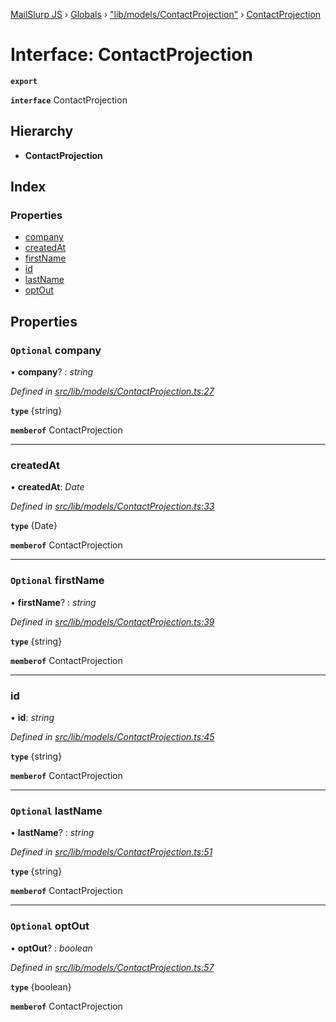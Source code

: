 [MailSlurp JS](../README.md) › [Globals](../globals.md) › ["lib/models/ContactProjection"](../modules/_lib_models_contactprojection_.md) › [ContactProjection](_lib_models_contactprojection_.contactprojection.md)

# Interface: ContactProjection

**`export`** 

**`interface`** ContactProjection

## Hierarchy

* **ContactProjection**

## Index

### Properties

* [company](_lib_models_contactprojection_.contactprojection.md#optional-company)
* [createdAt](_lib_models_contactprojection_.contactprojection.md#createdat)
* [firstName](_lib_models_contactprojection_.contactprojection.md#optional-firstname)
* [id](_lib_models_contactprojection_.contactprojection.md#id)
* [lastName](_lib_models_contactprojection_.contactprojection.md#optional-lastname)
* [optOut](_lib_models_contactprojection_.contactprojection.md#optional-optout)

## Properties

### `Optional` company

• **company**? : *string*

*Defined in [src/lib/models/ContactProjection.ts:27](https://github.com/mailslurp/mailslurp-client-ts-js/blob/fc9510a/src/lib/models/ContactProjection.ts#L27)*

**`type`** {string}

**`memberof`** ContactProjection

___

###  createdAt

• **createdAt**: *Date*

*Defined in [src/lib/models/ContactProjection.ts:33](https://github.com/mailslurp/mailslurp-client-ts-js/blob/fc9510a/src/lib/models/ContactProjection.ts#L33)*

**`type`** {Date}

**`memberof`** ContactProjection

___

### `Optional` firstName

• **firstName**? : *string*

*Defined in [src/lib/models/ContactProjection.ts:39](https://github.com/mailslurp/mailslurp-client-ts-js/blob/fc9510a/src/lib/models/ContactProjection.ts#L39)*

**`type`** {string}

**`memberof`** ContactProjection

___

###  id

• **id**: *string*

*Defined in [src/lib/models/ContactProjection.ts:45](https://github.com/mailslurp/mailslurp-client-ts-js/blob/fc9510a/src/lib/models/ContactProjection.ts#L45)*

**`type`** {string}

**`memberof`** ContactProjection

___

### `Optional` lastName

• **lastName**? : *string*

*Defined in [src/lib/models/ContactProjection.ts:51](https://github.com/mailslurp/mailslurp-client-ts-js/blob/fc9510a/src/lib/models/ContactProjection.ts#L51)*

**`type`** {string}

**`memberof`** ContactProjection

___

### `Optional` optOut

• **optOut**? : *boolean*

*Defined in [src/lib/models/ContactProjection.ts:57](https://github.com/mailslurp/mailslurp-client-ts-js/blob/fc9510a/src/lib/models/ContactProjection.ts#L57)*

**`type`** {boolean}

**`memberof`** ContactProjection
